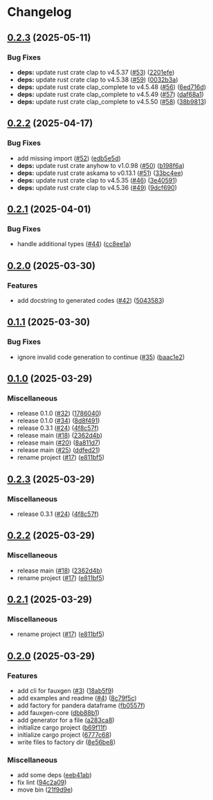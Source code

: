 # Changelog

## [0.2.3](https://github.com/hiro-o918/fauxgen/compare/fauxgen-core@v0.2.2...fauxgen-core@v0.2.3) (2025-05-11)


### Bug Fixes

* **deps:** update rust crate clap to v4.5.37 ([#53](https://github.com/hiro-o918/fauxgen/issues/53)) ([2201efe](https://github.com/hiro-o918/fauxgen/commit/2201efea22adb2470dda39ceb0752cef2d6e8847))
* **deps:** update rust crate clap to v4.5.38 ([#59](https://github.com/hiro-o918/fauxgen/issues/59)) ([0032b3a](https://github.com/hiro-o918/fauxgen/commit/0032b3a7bd1665d5a08c8028e8c6e500220ef08b))
* **deps:** update rust crate clap_complete to v4.5.48 ([#56](https://github.com/hiro-o918/fauxgen/issues/56)) ([6ed716d](https://github.com/hiro-o918/fauxgen/commit/6ed716d48d2971fa1ff51026885758d47604b58b))
* **deps:** update rust crate clap_complete to v4.5.49 ([#57](https://github.com/hiro-o918/fauxgen/issues/57)) ([daf68a1](https://github.com/hiro-o918/fauxgen/commit/daf68a18bfcd84901bc6c629348ad3441988eb26))
* **deps:** update rust crate clap_complete to v4.5.50 ([#58](https://github.com/hiro-o918/fauxgen/issues/58)) ([38b9813](https://github.com/hiro-o918/fauxgen/commit/38b9813ff7081e3ad2adc0d73cc42893f518c3a5))

## [0.2.2](https://github.com/hiro-o918/fauxgen/compare/fauxgen-core@v0.2.1...fauxgen-core@v0.2.2) (2025-04-17)


### Bug Fixes

* add missing import ([#52](https://github.com/hiro-o918/fauxgen/issues/52)) ([edb5e5d](https://github.com/hiro-o918/fauxgen/commit/edb5e5d8a8f6cfe8035654949dd563419af5943a))
* **deps:** update rust crate anyhow to v1.0.98 ([#50](https://github.com/hiro-o918/fauxgen/issues/50)) ([b198f6a](https://github.com/hiro-o918/fauxgen/commit/b198f6a7d849fa9509e3a66b4bb04bc556b24a8e))
* **deps:** update rust crate askama to v0.13.1 ([#51](https://github.com/hiro-o918/fauxgen/issues/51)) ([33bc4ee](https://github.com/hiro-o918/fauxgen/commit/33bc4ee950c9d14612a6da09027a7ee5704f5a55))
* **deps:** update rust crate clap to v4.5.35 ([#46](https://github.com/hiro-o918/fauxgen/issues/46)) ([3e40591](https://github.com/hiro-o918/fauxgen/commit/3e40591def53202160cff8c1c9f74c171d652a2b))
* **deps:** update rust crate clap to v4.5.36 ([#49](https://github.com/hiro-o918/fauxgen/issues/49)) ([9dcf690](https://github.com/hiro-o918/fauxgen/commit/9dcf690cc53b11a389880b2fb24af8a9335a3220))

## [0.2.1](https://github.com/hiro-o918/fauxgen/compare/fauxgen-core@v0.2.0...fauxgen-core@v0.2.1) (2025-04-01)


### Bug Fixes

* handle additional types ([#44](https://github.com/hiro-o918/fauxgen/issues/44)) ([cc8ee1a](https://github.com/hiro-o918/fauxgen/commit/cc8ee1aabfa5942769cbd033db5d547c5f4fd18b))

## [0.2.0](https://github.com/hiro-o918/fauxgen/compare/fauxgen-core@v0.1.1...fauxgen-core@v0.2.0) (2025-03-30)


### Features

* add docstring to generated codes ([#42](https://github.com/hiro-o918/fauxgen/issues/42)) ([5043583](https://github.com/hiro-o918/fauxgen/commit/50435838fc42ae3f931169998034a21459d3c772))

## [0.1.1](https://github.com/hiro-o918/fauxgen/compare/fauxgen-core@v0.1.0...fauxgen-core@v0.1.1) (2025-03-30)


### Bug Fixes

* ignore invalid code generation to continue ([#35](https://github.com/hiro-o918/fauxgen/issues/35)) ([baac1e2](https://github.com/hiro-o918/fauxgen/commit/baac1e2acd63a613208ab295d29e67babbd8b2cf))

## [0.1.0](https://github.com/hiro-o918/fauxgen/compare/fauxgen-core@v0.2.3...fauxgen-core@v0.1.0) (2025-03-29)


### Miscellaneous

* release 0.1.0 ([#32](https://github.com/hiro-o918/fauxgen/issues/32)) ([1786040](https://github.com/hiro-o918/fauxgen/commit/178604081e51228ed15277633d2ae518cd95973f))
* release 0.1.0 ([#34](https://github.com/hiro-o918/fauxgen/issues/34)) ([8d8f491](https://github.com/hiro-o918/fauxgen/commit/8d8f491a7e1300526eb9434628e63a3db3cdae35))
* release 0.3.1 ([#24](https://github.com/hiro-o918/fauxgen/issues/24)) ([4f8c57f](https://github.com/hiro-o918/fauxgen/commit/4f8c57fc26d4eb916795b6af8daec7ef5dacf9d5))
* release main ([#18](https://github.com/hiro-o918/fauxgen/issues/18)) ([2362d4b](https://github.com/hiro-o918/fauxgen/commit/2362d4bc79a88e15e5cb2da6a2edbabe4789bfda))
* release main ([#20](https://github.com/hiro-o918/fauxgen/issues/20)) ([8a811d7](https://github.com/hiro-o918/fauxgen/commit/8a811d71df9589dfa155efeff08cb9207fea322f))
* release main ([#25](https://github.com/hiro-o918/fauxgen/issues/25)) ([ddfed21](https://github.com/hiro-o918/fauxgen/commit/ddfed2103fd5065d5e8665c6641acab3fe6496aa))
* rename project ([#17](https://github.com/hiro-o918/fauxgen/issues/17)) ([e811bf5](https://github.com/hiro-o918/fauxgen/commit/e811bf5b412bf07124e70d1b6fc3b47fea1a59d3))

## [0.2.3](https://github.com/hiro-o918/fauxgen/compare/fauxgen-core@v0.2.2...fauxgen-core@v0.2.3) (2025-03-29)


### Miscellaneous

* release 0.3.1 ([#24](https://github.com/hiro-o918/fauxgen/issues/24)) ([4f8c57f](https://github.com/hiro-o918/fauxgen/commit/4f8c57fc26d4eb916795b6af8daec7ef5dacf9d5))

## [0.2.2](https://github.com/hiro-o918/fauxgen/compare/fauxgen-core@v0.2.1...fauxgen-core@v0.2.2) (2025-03-29)


### Miscellaneous

* release main ([#18](https://github.com/hiro-o918/fauxgen/issues/18)) ([2362d4b](https://github.com/hiro-o918/fauxgen/commit/2362d4bc79a88e15e5cb2da6a2edbabe4789bfda))
* rename project ([#17](https://github.com/hiro-o918/fauxgen/issues/17)) ([e811bf5](https://github.com/hiro-o918/fauxgen/commit/e811bf5b412bf07124e70d1b6fc3b47fea1a59d3))

## [0.2.1](https://github.com/hiro-o918/fauxgen/compare/0.2.0...0.2.1) (2025-03-29)


### Miscellaneous

* rename project ([#17](https://github.com/hiro-o918/fauxgen/issues/17)) ([e811bf5](https://github.com/hiro-o918/fauxgen/commit/e811bf5b412bf07124e70d1b6fc3b47fea1a59d3))

## [0.2.0](https://github.com/hiro-o918/fauxgen/compare/0.1.0...0.2.0) (2025-03-29)

### Features

- add cli for fauxgen ([#3](https://github.com/hiro-o918/fauxgen/issues/3)) ([18ab5f9](https://github.com/hiro-o918/fauxgen/commit/18ab5f944d844501817eef435d110e055568063e))
- add examples and readme ([#4](https://github.com/hiro-o918/fauxgen/issues/4)) ([8c79f5c](https://github.com/hiro-o918/fauxgen/commit/8c79f5ce34b6a4baf465aa1bd30d14f6ae0a9113))
- add factory for pandera dataframe ([fb0557f](https://github.com/hiro-o918/fauxgen/commit/fb0557f18767d85b01394d1add8c9791a76b23ce))
- add fauxgen-core ([dbb88b1](https://github.com/hiro-o918/fauxgen/commit/dbb88b195dd0272ece7d686574c3010adee52dfa))
- add generator for a file ([a283ca8](https://github.com/hiro-o918/fauxgen/commit/a283ca8dc365218923631943de0d1eb0b846b83e))
- initialize cargo project ([b69f11f](https://github.com/hiro-o918/fauxgen/commit/b69f11f5dccdf4845d9cfefc1a5ee941bbe4c054))
- initialize cargo project ([6777c68](https://github.com/hiro-o918/fauxgen/commit/6777c68a3248d19c9fad15ec391f06acda0bed5a))
- write files to factory dir ([8e56be8](https://github.com/hiro-o918/fauxgen/commit/8e56be868c89b3d95be8c8fc782e606b8e53db0d))

### Miscellaneous

- add some deps ([eeb41ab](https://github.com/hiro-o918/fauxgen/commit/eeb41abb2f97af3b51aff7cb3026f7bfd62b4fbc))
- fix lint ([94c2a09](https://github.com/hiro-o918/fauxgen/commit/94c2a097d8a52f76c9ff2ce17205838221b7da8c))
- move bin ([21f9d9e](https://github.com/hiro-o918/fauxgen/commit/21f9d9e48d6ff3046ff3b0e730e1d510ff55fa70))
